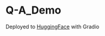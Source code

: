 # Q-A_Demo

Deployed to [HuggingFace](https://huggingface.co/spaces/gideononyewuenyi/Question-Answer-Demo) with Gradio
